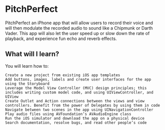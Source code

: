 # PitchPerfect

PitchPerfect an iPhone app that will allow users to record their voice and will then modulate the recorded audio to sound like a Chipmunk or Darth Vader. This app will also let the user speed up or slow down the rate of playback, and experience fun echo and reverb effects.

## What will I learn?

You will learn how to:

    Create a new project from existing iOS app templates
    Add buttons, images, labels and create user interfaces for the app using the Storyboard
    Leverage the Model View Controller (MVC) design principles; this includes writing custom model code, and using UIViewController, and UIView
    Create Outlet and Action connections between the views and view controllers. Benefit from the power of Delegates by using them in code
    Navigate between two scenes in the app using UINavigationController
    Play audio files using AVFoundation’s AVAudioEngine class
    Run the iOS simulator and download the app on a physical device
    Search documentation, resolve bugs, and read other people’s code
